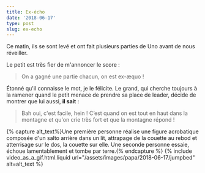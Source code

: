 ```yaml
---
title: Ex-écho
date: '2018-06-17'
type: post
slug: ex-echo
---
```


Ce matin, ils se sont levé et ont fait plusieurs parties de Uno avant de nous réveiller.

Le petit est très fier de m'annoncer le score :

> On a gagné une partie chacun, on est ex-æquo !

Étonné qu'il connaisse le mot, je le félicite. Le grand, qui cherche toujours à la ramener quand le petit menace de prendre sa place de leader, décide de montrer que lui aussi, **il sait** :

> Bah oui, c'est facile, hein ! C’est quand on est tout en haut dans la montagne et qu'on crie très fort et que la montagne répond !

{% capture alt_text%}Une première personne réalise une figure acrobatique composée d'un salto arrière dans un lit, attrapage de la couette au rebod et atterrisage sur le dos, la couette sur elle. Une seconde personne essaie, échoue lamentablement et tombe par terre.{% endcapture %}
{% include video_as_a_gif.html.liquid
url="/assets/images/papa/2018-06-17/jumpbed"
alt=alt_text
%}
